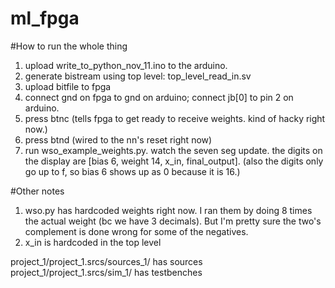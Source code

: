 # ml_fpga
#How to run the whole thing
1. upload write\_to\_python\_nov\_11.ino to the arduino.
2. generate bistream using top level: top\_level\_read\_in.sv 
3. upload bitfile to fpga
4. connect gnd on fpga to gnd on arduino; connect jb\[0\] to pin 2 on arduino.
5. press btnc (tells fpga to get ready to receive weights. kind of hacky right now.)
6. press btnd (wired to the nn's reset right now)
7. run wso\_example\_weights.py. watch the seven seg update. the digits on the display are \[bias 6, weight 14, x\_in, final\_output\]. (also the digits only go up to f, so bias 6 shows up as 0 because it is 16.)

#Other notes
1. wso.py has hardcoded weights right now. I ran them by doing 8 times the actual weight (bc we have 3 decimals). But I'm pretty sure the two's complement is done wrong for some of the negatives.
2. x\_in is hardcoded in the top level


project_1/project_1.srcs/sources_1/ has sources
project_1/project_1.srcs/sim_1/ has testbenches
